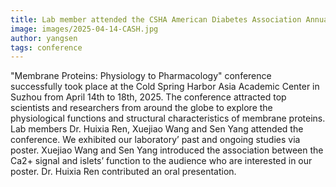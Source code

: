 ```yaml
---
title: Lab member attended the CSHA American Diabetes Association Annual Meeting
image: images/2025-04-14-CASH.jpg
author: yangsen
tags: conference
---
```


"Membrane Proteins: Physiology to Pharmacology" conference successfully took place at the Cold Spring Harbor Asia Academic Center in Suzhou from April 14th to 18th, 2025. The conference attracted top scientists and researchers from around the globe to explore the physiological functions and structural characteristics of membrane proteins. Lab members Dr. Huixia Ren, Xuejiao Wang and Sen Yang attended the conference. We exhibited our laboratory’ past and ongoing studies via poster. Xuejiao Wang and Sen Yang introduced the association between the Ca2+ signal and islets’ function to the audience who are interested in our poster. Dr. Huixia Ren contributed an oral presentation.
